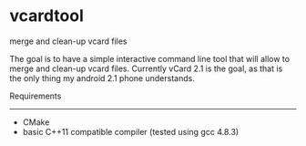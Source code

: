 vcardtool
=========

merge and clean-up vcard files

The goal is to have a simple interactive command line tool that will allow to merge and clean-up vcard files.
Currently vCard 2.1 is the goal, as that is the only thing my android 2.1 phone understands.

Requirements
____________

* CMake
* basic C++11 compatible compiler (tested using gcc 4.8.3)
